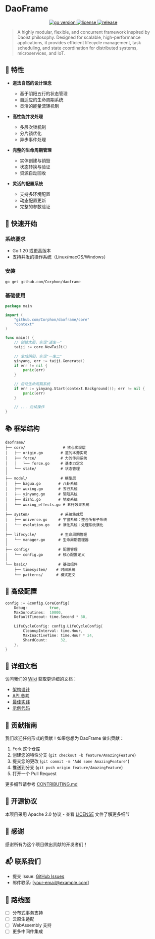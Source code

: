
# DaoFrame

<p align="center">
  <a href="https://golang.org/dl">
    <img src="https://img.shields.io/badge/Go-1.20+-00ADD8?style=flat&logo=go" alt="go version">
  </a>
  <a href="https://github.com/Corphon/daoframe/blob/main/LICENSE">
    <img src="https://img.shields.io/github/license/Corphon/daoframe?style=flat" alt="license">
  </a>
  <a href="https://github.com/Corphon/daoframe/releases">
    <img src="https://img.shields.io/github/v/release/Corphon/daoframe?style=flat" alt="release">
  </a>
</p>

> A highly modular, flexible, and concurrent framework inspired by Daoist philosophy. Designed for scalable, high-performance applications, it provides efficient lifecycle management, task scheduling, and state coordination for distributed systems, microservices, and IoT.

## 🌟 特性

- **道法自然的设计理念**
  - 基于阴阳五行的状态管理
  - 自适应的生命周期系统
  - 灵活的能量流转机制

- **高性能并发处理**
  - 多层次锁机制
  - 分片锁优化
  - 异步事件处理

- **完整的生命周期管理**
  - 实体创建与销毁
  - 状态转换与验证
  - 资源自动回收

- **灵活的配置系统**
  - 支持多环境配置
  - 动态配置更新
  - 完整的参数验证

## 🚀 快速开始

### 系统要求
- Go 1.20 或更高版本
- 支持并发的操作系统（Linux/macOS/Windows）

### 安装

```bash
go get github.com/Corphon/daoframe
```

### 基础使用

```go
package main

import (
    "github.com/Corphon/daoframe/core"
    "context"
)

func main() {
    // 创建太极，实现"道生一"
    taiji := core.NewTaiJi()
    
    // 生成阴阳，实现"一生二"
    yinyang, err := taiji.Generate()
    if err != nil {
        panic(err)
    }
    
    // 启动生命周期系统
    if err := yinyang.Start(context.Background()); err != nil {
        panic(err)
    }
    
    // ... 后续操作
}
```

## 📚 框架结构

```
daoframe/
├── core/                 # 核心实现层
│   ├── origin.go        # 道的本源实现
│   ├── force/           # 力的作用系统
│   │   └── force.go     # 基本力定义
│   └── state/           # 状态管理
│
├── model/               # 模型层
│   ├── bagua.go        # 八卦系统
│   ├── wuxing.go       # 五行系统
│   ├── yinyang.go      # 阴阳系统
│   ├── dizhi.go        # 地支系统
│   └── wuxing_effects.go # 五行效果系统
│
├── system/              # 系统集成层
│   ├── universe.go     # 宇宙系统：整合所有子系统
│   └── evolution.go    # 演化系统：处理系统演化
│
├── lifecycle/           # 生命周期管理
│   └── manager.go      # 生命周期管理器
│
├── config/             # 配置管理
│   └── config.go       # 核心配置定义
│
└── basic/              # 基础组件
    ├── timesystem/    # 时间系统
    └── patterns/      # 模式定义
```

## 🔧 高级配置

```go
config := &config.CoreConfig{
    Debug:          true,
    MaxGoroutines:  10000,
    DefaultTimeout: time.Second * 30,
    
    LifeCycleConfig: config.LifeCycleConfig{
        CleanupInterval: time.Hour,
        MaxInactiveTime: time.Hour * 24,
        ShardCount:      32,
    },
}
```

## 📖 详细文档

访问我们的 [Wiki](https://github.com/Corphon/daoframe/wiki) 获取更详细的文档：

- [架构设计](https://github.com/Corphon/daoframe/wiki/Architecture)
- [API 参考](https://github.com/Corphon/daoframe/wiki/API-Reference)
- [最佳实践](https://github.com/Corphon/daoframe/wiki/Best-Practices)
- [示例代码](https://github.com/Corphon/daoframe/wiki/Examples)

## 🤝 贡献指南

我们欢迎任何形式的贡献！如果您想为 DaoFrame 做出贡献：

1. Fork 这个仓库
2. 创建您的特性分支 (`git checkout -b feature/AmazingFeature`)
3. 提交您的更改 (`git commit -m 'Add some AmazingFeature'`)
4. 推送到分支 (`git push origin feature/AmazingFeature`)
5. 打开一个 Pull Request

更多细节请参考 [CONTRIBUTING.md](CONTRIBUTING.md)

## 📄 开源协议

本项目采用 Apache 2.0 协议 - 查看 [LICENSE](LICENSE) 文件了解更多细节

## 🙏 感谢

感谢所有为这个项目做出贡献的开发者们！

## 📬 联系我们

- 提交 Issue: [GitHub Issues](https://github.com/Corphon/daoframe/issues)
- 邮件联系: [your-email@example.com]

## 🎯 路线图

- [ ] 分布式事务支持
- [ ] 云原生适配
- [ ] WebAssembly 支持
- [ ] 更多中间件集成
```
